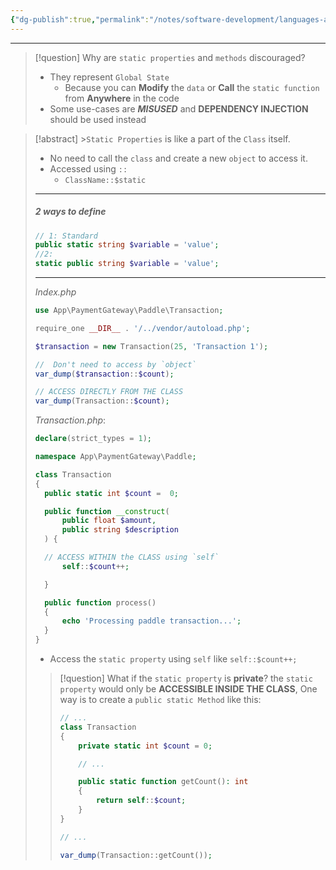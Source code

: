 ```yaml
---
{"dg-publish":true,"permalink":"/notes/software-development/languages-and-frameworks/web-development/backend/php/02-object-oriented-programming-oop/01-classes-and-objects/08-static-properties-and-amp-methods/","tags":["programming","php","webdevelopment","backend","OOP"],"created":"2025-07-13T15:24:51.540+08:00"}
---
```



---

> [!question] Why are `static properties` and `methods` discouraged?
>
> - They represent `Global State`
>   - Because you can **Modify** the `data` or **Call** the `static function` from **Anywhere** in the code
> - Some use-cases are **_MISUSED_** and **DEPENDENCY INJECTION** should be used instead

> [!abstract] >`Static Properties` is like a part of the `Class` itself.
>
> - No need to call the `class` and create a new `object` to access it.
> - Accessed using `::`
>   - `ClassName::$static`
>
> ---
>
> ##### 2 ways to define
>
> ```php
> // 1: Standard
> public static string $variable = 'value';
> //2:
> static public string $variable = 'value';
> ```
>
> ---
>
> _Index.php_
>
> ```php
> use App\PaymentGateway\Paddle\Transaction;
>
> require_one __DIR__ . '/../vendor/autoload.php';
>
> $transaction = new Transaction(25, 'Transaction 1');
>
> //  Don't need to access by `object`
> var_dump($transaction::$count);
>
> // ACCESS DIRECTLY FROM THE CLASS
> var_dump(Transaction::$count);
> ```
>
> _Transaction.php_:
>
> ```php
> declare(strict_types = 1);
>
> namespace App\PaymentGateway\Paddle;
>
> class Transaction
> {
> 	public static int $count =  0;
>
> 	public function __construct(
> 		public float $amount,
> 		public string $description
> 	) {
>
> 	// ACCESS WITHIN the CLASS using `self`
> 		self::$count++;
>
> 	}
>
> 	public function process()
> 	{
> 		echo 'Processing paddle transaction...';
> 	}
> }
> ```
>
> - Access the `static property` using `self` like `self::$count++;`
>
> > [!question] What if the `static property` is **private**?
> > the `static property` would only be **ACCESSIBLE INSIDE THE CLASS**,
> > One way is to create a `public static Method` like this:
> >
> > ```php
> > // ...
> > class Transaction
> > {
> > 	private static int $count = 0;
> >
> > 	// ...
> >
> > 	public static function getCount(): int
> > 	{
> > 		return self::$count;
> > 	}
> > }
> > ```
> >
> > ```php
> > // ...
> >
> > var_dump(Transaction::getCount());
> > ```
